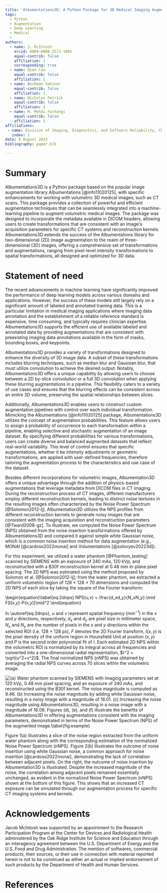 ```yaml
---
title: 'Albumentations3D: A Python Package for 3D Medical Imaging Augmentation'
tags:
  - Python
  - Augmentation
  - Deep Learning
  - Medical
  - 
authors:
  - name: J. McIntosh
    orcid: 0009-0008-2573-180X
    equal-contrib: false
    affiliation: 1
    corresponding: true
  - name: Qian Cao
    equal-contrib: false
    affiliation: 1
  - name: Berkman Sahiner
    equal-contrib: false
    affiliation: 1
  - name: Nicholas Petrick
    equal-contrib: false
    affiliation: 1
  - name: M. Mehdi Farhangi
    equal-contrib: false
    affiliation: 1
affiliations:
 - name: Division of Imaging, Diagnostics, and Software Reliability, CDRH, U.S. Food and Drug Administration, Silver Spring, MD 20993, USA
   index: 1
date: 8 August 2023
bibliography: paper.bib

---
```


# Summary

Albumentations3D is a Python package based on the popular image augmentation library Albumentations [@info11020125], with specific enhancements for working with volumetric 3D medical images, such as CT scans. This package provides a collection of powerful and efficient augmentation techniques that can be seamlessly integrated into a machine-learning pipeline to augment volumetric medical images. The package was designed to incorporate the metadata available in DICOM headers, allowing users to create transformations that are consistent with an image's acquisition parameters for specific CT systems and reconstruction kernels. Albumentations3D extends the success of the Albumentations library for two-dimensional (2D) image augmentation to the realm of three-dimensional (3D) images, offering a comprehensive set of transformations and augmentations, ranging from pixel-level intensity transformations to spatial transformations, all designed and optimized for 3D data.

# Statement of need

The recent advancements in machine learning have significantly improved the performance of deep learning models across various domains and applications. However, the success of these models still largely rely on a significant amount of labeled and annotated training data. This is a particular limitation in medical imaging applications where imaging data annotation and the establishment of a reliable reference standard is expensive, time consuming, and typically requires clinician expertise. Albumentations3D supports the efficient use of available labeled and annotated data by providing augmentations that are consistent with preexisting imaging data annotations available in the form of masks, bounding boxes, and keypoints. 

Albumentations3D provides a variety of transformations designed to enhance the diversity of 3D image data. A subset of these transformations includes blurring techniques, such as median blur and Gaussian blur, that must utilize convolution to achieve the desired output. Notably, Albumentations3D offers a unique capability by allowing users to choose between a 2D by-slice convolution or a full 3D convolution when applying these blurring augmentations in a pipeline. This flexibility caters to a variety of use cases and ensures that the blurring effects can be consistent across an entire 3D volume, preserving the spatial relationships between slices. 

Additionally, Albumentations3D enables users to construct custom augmentation pipelines with control over each individual transformation. Mimicking the Albumentations [@info11020125] package, Albumentations3D utilizes the concept of augmentation probabilities. This feature allows users to assign a probability of occurrence to each transformation within a pipeline, enabling selective and stochastic augmentation of an image dataset. By specifying different probabilities for various transformations, users can create diverse and balanced augmented datasets that reflect real-world variability. This level of control ensures that specific augmentations, whether it be intensity adjustments or geometric transformations, are applied with user-defined frequencies, therefore tailoring the augmentation process to the characteristics and use case of the dataset.

Besides different incorporations for volumetric images, Albumentation3D offers a unique advantage through the addition of physics-based augmentations that leverage metadata from DICOM files in CT imaging. During the reconstruction process of CT images, different manufacturers employ different reconstruction kernels, leading to distinct noise textures in the resulting images often characterized by the Noise Power Spectrum [@Solomon2012-lj]. Albumentation3D utilizes the NPS profiles from different reconstruction kernels to generate noisy images that are consistent with the imaging acquisition and reconstruction parameters [@Tward2008-gz]. To illustrate, we computed the Noise Power Spectrum (NPS) obtained from the noise insertion transformations offered by Albumentations3D and compared it against simple white Gaussian noise, which is a common noise insertion method for data augmentation (e.g., MONAI [@cardoso2022monai] and Volumentations [@solovyev20223d]). 

For this experiment, we utilized a water phantom [@Phantom_testing] scanned by SIEMENS with an exposure of 240 mAs, 120 kVp, and reconstructed with a B30f reconstruction kernel at 0.48 mm in-plane pixel spacing. The 2D NPS was estimated using the method proposed by Solomon et al. [@Solomon2012-lj]; from the water phantom, we extracted a uniform volumetric region of 128 $\times$ 128 $\times$ 70 dimensions and computed the 2D NPS of each slice by taking the square of the Fourier transform:


\begin{equation}\label{eq:2dnps}
NPS(u,v) = \frac{d_xd_y}{N_xN_y}.\mid F[I(x,y)-P(x,y)]\mid^2
\end{equation}


In \autoref{eq:2dnps}, $u$ and $v$ represent spatial frequency ($mm^{-1}$) in the $x$ and $y$ directions, respectively, $d_x$ and $d_y$ are pixel size in millimeter space, $N_x$ and $N_y$ are the number of pixels in the $x$ and $y$ directions within the selected ROI (i.e. 128 $\times$ 128 px), $F$ denotes the 2D Fourier transform, $I(x,y)$ is the pixel density of the uniform region in Hounsfield Unit at position $(x,y)$ and $P$ is the second order polynomial fit of $I$. Each estimated 2D NPS within the volumetric ROI is normalized by its integral across all frequencies and converted into a one-dimensional radial representation, $r^2 = \sqrt{u^2+v^2}$. The final normalized NPS (nNPS) was obtained by averaging the radial NPS curves across 70 slices within the volumetric image.  

![(a) Water phantom scanned by SIEMENS with imaging parameters set at 120 kVp, 0.48 mm pixel spacing, and an exposure of 240 mAs, and reconstructed using the B30f kernel. The noise magnitude is computed as 9.46. (b) Increasing the noise magnitude by adding white Gaussian noise, resulting in a noisy image with a magnitude of 16.01. (c) Increasing the noise magnitude using Albumentations3D, resulting in a noise image with a magnitude of 16.08.  Figures (d), (e), and (f) illustrate the benefits of Albumentations3D in offering augmentations consistent with the imaging parameters, demonstrated in terms of the Noise Power Spectrum (NPS) of the augmented image.\label{fig:example}](fig_1.png)

Figure 1(a) illustrates a slice of the noise region extracted from the uniform water phantom along with the corresponding estimation of the normalized Noise Power Spectrum (nNPS). Figure 2(b) illustrates the outcome of noise insertion using white Gaussian noise, a common approach for noise insertion [@cardoso2022monai], demonstrating the lack of correlation between adjacent pixels. On the right, the outcome of noise insertion by Albumentation3D is illustrated. Despite the increased magnitude of the noise, the correlation among adjacent pixels remained essentially unchanged, as evident in the normalized Noise Power Spectrum (nNPS) shown at the bottom of this figure. This shows that an increased CT exposure can be simulated through our augmentation process for specific CT imaging systems and kernels.

# Acknowledgements

Jacob McIntosh was supported by an appointment to the Research Participation Program at the Center for Devices and Radiological Health administered by the Oak Ridge Institute for Science and Education through an interagency agreement between the U.S. Department of Energy and the U.S. Food and Drug Administration. The mention of softwares, commercial products, their sources, or their use in connection with material reported herein is not to be construed as either an actual or implied endorsement of such products by the Department of Health and Human Services.

# References